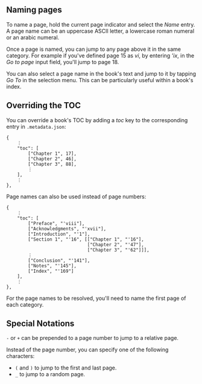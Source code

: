 ## Naming pages

To name a page, hold the current page indicator and select the *Name* entry. A page name can be an uppercase ASCII letter, a lowercase roman numeral or an arabic numeral.

Once a page is named, you can jump to any page above it in the same category. For example if you've defined page 15 as *vi*, by entering *'ix*, in the *Go to page* input field, you'll jump to page 18.

You can also select a page name in the book's text and jump to it by tapping *Go To* in the selection menu. This can be particularly useful within a book's index.

## Overriding the TOC

You can override a book's TOC by adding a *toc* key to the corresponding entry in `.metadata.json`:

```
{
	⋮
	"toc": [
		["Chapter 1", 17],
		["Chapter 2", 46],
		["Chapter 3", 88],
		⋮
	],
	⋮
},
```

Page names can also be used instead of page numbers:

```
{
	⋮
	"toc": [
		["Preface", "'viii"],
		["Acknowledgments", "'xvii"],
		["Introduction", "'1"],
		["Section 1", "'16", [["Chapter 1", "'16"],
							  ["Chapter 2", "'47"],
							  ["Chapter 3", "'62"]]],
		⋮
		["Conclusion", "'141"],
		["Notes", "'145"],
		["Index", "'169"]
	],
	⋮
},
```

For the page names to be resolved, you'll need to name the first page of each category.

## Special Notations

`-` or `+` can be prepended to a page number to jump to a relative page.

Instead of the page number, you can specify one of the following characters:
- `(` and `)` to jump to the first and last page.
- `_` to jump to a random page.
